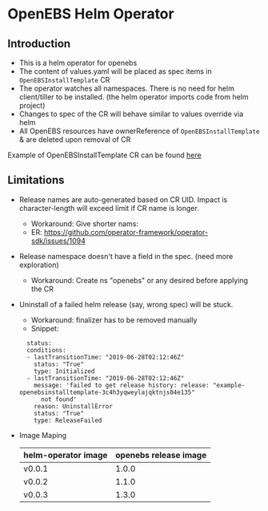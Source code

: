 # OpenEBS Helm Operator

## Introduction

- This is  a helm operator for openebs
- The content of values.yaml will be placed as spec items in `OpenEBSInstallTemplate` CR 
- The operator watches all namespaces. There is no need for helm client/tiller to be installed.
  (the helm operator imports code from helm project)
- Changes to spec of the CR will behave similar to values override via helm
- All OpenEBS resources have ownerReference of `OpenEBSInstallTemplate` & are deleted upon removal of CR

Example of OpenEBSInstallTemplate CR can be found [here](deploy/crds/openebs_v1alpha1_openebsinstalltemplate_cr.yaml)

## Limitations 

- Release names are auto-generated based on CR UID. Impact is character-length will exceed limit if CR name
  is longer. 
  - Workaround: Give shorter nams: 
  - ER: https://github.com/operator-framework/operator-sdk/issues/1094

- Release namespace doesn't have a field in the spec. (need more exploration) 
  - Workaround: Create ns "openebs" or any desired before applying the CR

- Uninstall of a failed helm release (say, wrong spec) will be stuck. 
  - Workaround: finalizer has to be removed manually
  - Snippet: 
  ```
    status:
    conditions:
    - lastTransitionTime: "2019-06-28T02:12:46Z"
      status: "True"
      type: Initialized
    - lastTransitionTime: "2019-06-28T02:12:46Z"
      message: 'failed to get release history: release: "example-openebsinstalltemplate-3c4h3yqweylajqktnjs04e135"
        not found'
      reason: UninstallError
      status: "True"
      type: ReleaseFailed
   ```
- Image Maping

     | helm-operator image  | openebs release image |
     | -------------------- | --------------------- |
     | v0.0.1               | 1.0.0                 |
     | v0.0.2               | 1.1.0                 |
     | v0.0.3               | 1.3.0                 |
